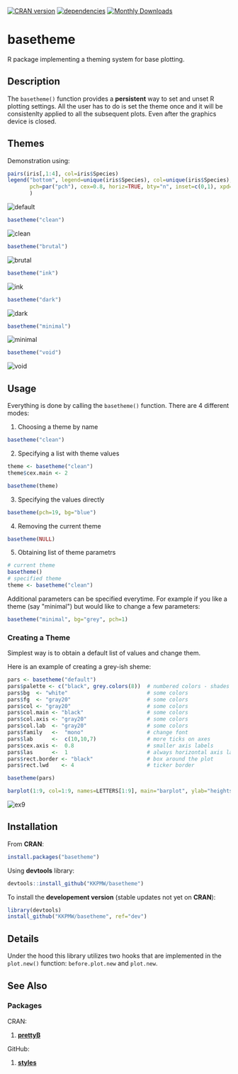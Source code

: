 [![CRAN version](http://www.r-pkg.org/badges/version/basetheme)](https://cran.r-project.org/package=basetheme)
[![dependencies](https://tinyverse.netlify.com/badge/basetheme)](https://CRAN.R-project.org/package=basetheme)
[![Monthly Downloads](https://cranlogs.r-pkg.org/badges/basetheme)](https://cranlogs.r-pkg.org/badges/basetheme)

# basetheme #

R package implementing a theming system for base plotting.

## Description ##

The `basetheme()` function provides a **persistent** way to set and unset R plotting settings.
All the user has to do is set the theme once and it will be consistenlty applied to all the subsequent plots.
Even after the graphics device is closed.

## Themes ##

Demonstration using:

```r
pairs(iris[,1:4], col=iris$Species)
legend("bottom", legend=unique(iris$Species), col=unique(iris$Species),
       pch=par("pch"), cex=0.8, horiz=TRUE, bty="n", inset=c(0,1), xpd=TRUE
       )
```

![default](https://i.imgur.com/aXSfYqW.png)

```r
basetheme("clean")
```

![clean](https://i.imgur.com/I45MqM1.png)

```r
basetheme("brutal")
```

![brutal](https://i.imgur.com/xcsMLxN.png)

```r
basetheme("ink")
```

![ink](https://i.imgur.com/P3d810w.png)

```r
basetheme("dark")
```

![dark](https://i.imgur.com/bpwa98x.png)

```r
basetheme("minimal")
```

![minimal](https://i.imgur.com/iHPMv5B.png)

```r
basetheme("void")
```

![void](https://i.imgur.com/oexLiVW.png)


## Usage ##

Everything is done by calling the `basetheme()` function.
There are 4 different modes:

1. Choosing a theme by name

```r
basetheme("clean")
```

2. Specifying a list with theme values

```r
theme <- basetheme("clean")
theme$cex.main <- 2

basetheme(theme)
```

3. Specifying the values directly

```r
basetheme(pch=19, bg="blue")
```

4. Removing the current theme

```r
basetheme(NULL)
```

5. Obtaining list of theme parametrs

```r
# current theme
basetheme()
# specified theme
theme <- basetheme("clean")
```

Additional parameters can be specified everytime.
For example if you like a theme (say "minimal") but would like to change a few parameters:

```r
basetheme("minimal", bg="grey", pch=1)
```


### Creating a Theme ###

Simplest way is to obtain a default list of values and change them.

Here is an example of creating a grey-ish sheme:

```r
pars <- basetheme("default")
pars$palette <- c("black", grey.colors(8))  # numbered colors - shades of grey
pars$bg  <- "white"                         # some colors
pars$fg  <- "gray20"                        # some colors
pars$col <- "gray20"                        # some colors
pars$col.main <- "black"                    # some colors
pars$col.axis <- "gray20"                   # some colors
pars$col.lab  <- "gray20"                   # some colors
pars$family   <-  "mono"                    # change font
pars$lab      <-  c(10,10,7)                # more ticks on axes
pars$cex.axis <-  0.8                       # smaller axis labels
pars$las      <-  1                         # always horizontal axis labels
pars$rect.border <- "black"                 # box around the plot
pars$rect.lwd    <- 4                       # ticker border

basetheme(pars)

barplot(1:9, col=1:9, names=LETTERS[1:9], main="barplot", ylab="heights")

```

![ex9](https://i.imgur.com/qR1T4P7.png)


## Installation ##

From **CRAN**:

```r
install.packages("basetheme")
```

Using **devtools** library:

```r
devtools::install_github("KKPMW/basetheme")
```

To install the **developement version** (stable updates not yet on **CRAN**):

```r
library(devtools)
install_github("KKPMW/basetheme", ref="dev")
```

## Details ##

Under the hood this library utilizes two hooks that are implemented in the `plot.new()` function:
`before.plot.new` and `plot.new`.

## See Also ##

### Packages ###

CRAN:

1. [**prettyB**](https://github.com/jumpingrivers/prettyB)

GitHub:

1. [**styles**](https://github.com/leehazel/styles)


